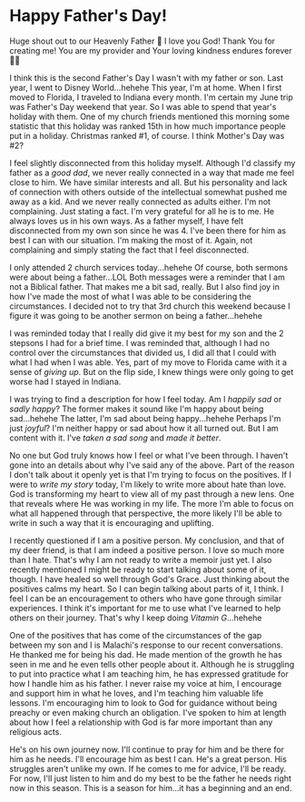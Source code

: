 # Happy Father's Day!

Huge shout out to our Heavenly Father 🙌 I love you God! Thank You for creating me! You are my provider and Your loving kindness endures forever 🙌🙏

I think this is the second Father's Day I wasn't with my father or son. Last year, I went to Disney World...hehehe This year, I'm at home. When I first moved to Florida, I traveled to Indiana every month. I'm certain my June trip was Father's Day weekend that year. So I was able to spend that year's holiday with them. One of my church friends mentioned this morning some statistic that this holiday was ranked 15th in how much importance people put in a holiday. Christmas ranked #1, of course. I think Mother's Day was #2?

I feel slightly disconnected from this holiday myself. Although I'd classify my father as a *good dad*, we never really connected in a way that made me feel close to him. We have similar interests and all. But his personality and lack of connection with others outside of the intellectual somewhat pushed me away as a kid. And we never really connected as adults either. I'm not complaining. Just stating a fact. I'm very grateful for all he is to me. He always loves us in his own ways. As a father myself, I have felt disconnected from my own son since he was 4. I've been there for him as best I can with our situation. I'm making the most of it. Again, not complaining and simply stating the fact that I feel disconnected.

I only attended 2 church services today...hehehe Of course, both sermons were about being a father...LOL Both messages were a reminder that I am not a Biblical father. That makes me a bit sad, really. But I also find joy in how I've made the most of what I was able to be considering the circumstances. I decided not to try that 3rd church this weekend because I figure it was going to be another sermon on being a father...hehehe

I was reminded today that I really did give it my best for my son and the 2 stepsons I had for a brief time. I was reminded that, although I had no control over the circumstances that divided us, I did all that I could with what I had when I was able. Yes, part of my move to Florida came with it a sense of *giving up*. But on the flip side, I knew things were only going to get worse had I stayed in Indiana.

I was trying to find a description for how I feel today. Am I *happily sad* or *sadly happy*? The former makes it sound like I'm happy about being sad...hehehe The latter, I'm sad about being happy...hehehe Perhaps I'm just *joyful*? I'm neither happy or sad about how it all turned out. But I am content with it. I've *taken a sad song* and *made it better*.

No one but God truly knows how I feel or what I've been through. I haven't gone into an details about why I've said any of the above. Part of the reason I don't talk about it openly yet is that I'm trying to focus on the positives. If I were to *write my story* today, I'm likely to write more about hate than love. God is transforming my heart to view all of my past through a new lens. One that reveals where He was working in my life. The more I'm able to focus on what all happened through that perspective, the more likely I'll be able to write in such a way that it is encouraging and uplifting.

I recently questioned if I am a positive person. My conclusion, and that of my deer friend, is that I am indeed a positive person. I love so much more than I hate. That's why I am not ready to write a memoir just yet. I also recently mentioned I might be ready to start talking about some of it, though. I have healed so well through God's Grace. Just thinking about the positives calms my heart. So I can begin talking about parts of it, I think. I feel I can be an encouragement to others who have gone through similar experiences. I think it's important for me to use what I've learned to help others on their journey. That's why I keep doing *Vitamin G*...hehehe

One of the positives that has come of the circumstances of the gap between my son and I is Malachi's response to our recent conversations. He thanked me for being his dad. He made mention of the growth he has seen in me and he even tells other people about it. Although he is struggling to put into practice what I am teaching him, he has expressed gratitude for how I handle him as his father. I never raise my voice at him, I encourage and support him in what he loves, and I'm teaching him valuable life lessons. I'm encouraging him to look to God for guidance without being preachy or even making church an obligation. I've spoken to him at length about how I feel a relationship with God is far more important than any religious acts.

He's on his own journey now. I'll continue to pray for him and be there for him as he needs. I'll encourage him as best I can. He's a great person. His struggles aren't unlike my own. If he comes to me for advice, I'll be ready. For now, I'll just listen to him and do my best to be the father he needs right now in this season. This is a season for him...it has a beginning and an end.

